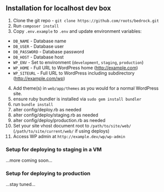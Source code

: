 ## Installation for localhost dev box

1. Clone the git repo - `git clone https://github.com/roots/bedrock.git`
2. Run `composer install`
3. Copy `.env.example` to `.env` and update environment variables:
  * `DB_NAME` - Database name
  * `DB_USER` - Database user
  * `DB_PASSWORD` - Database password
  * `DB_HOST` - Database host
  * `WP_ENV` - Set to environment (`development`, `staging`, `production`)
  * `WP_HOME` - Full URL to WordPress home (http://example.com)
  * `WP_SITEURL` - Full URL to WordPress including subdirectory (http://example.com/wp)
4. Add theme(s) in `web/app/themes` as you would for a normal WordPress site.
5. ensure ruby bundler is installed via `sudo gem install bundler`
6. run `bundle install`
7. alter config/deploy.rb as needed
8. alter config/deploy/staging.rb as needed
9. alter config/deploy/production.rb as needed
10. Set your site vhost document root to `/path/to/site/web/` (`/path/to/site/current/web/` if using deploys)
11. Access WP admin at `http://example.dev/wp/wp-admin`

### Setup for deploying to staging in a VM

...more coming soon...

### Setup for deploying to production

...stay tuned...
